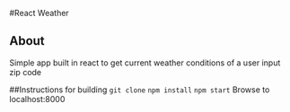 #React Weather

## About
Simple app built in react to get current weather conditions of a user input zip code


##Instructions for building
`git clone`
`npm install`
`npm start`
Browse to localhost:8000